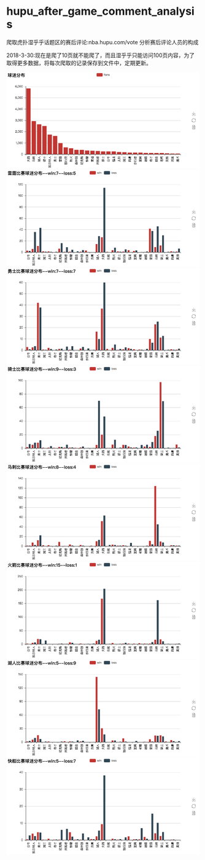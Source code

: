 # hupu_after_game_comment_analysis
爬取虎扑湿乎乎话题区的赛后评论:nba.hupu.com/vote
分析赛后评论人员的构成

2018-3-30:现在是爬了10页就不能爬了，而且湿乎乎只能访问100页内容，为了取得更多数据，将每次爬取的记录保存到文件中，定期更新。

![1](1.png)
![2](2.png)
![3](3.png)
![4](4.png)
![5](5.png)
![6](6.png)
![7](7.png)
![8](8.png)
